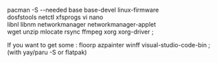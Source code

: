 pacman -S --needed base base-devel linux-firmware \
    dosfstools netctl xfsprogs vi nano \
    libnl libnm networkmanager networkmanager-applet \
    wget unzip mlocate rsync ffmpeg xorg xorg-driver ;

If you want to get some :
    floorp azpainter winff visual-studio-code-bin ;
(with yay/paru -S or flatpak)
